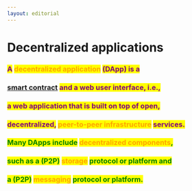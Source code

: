 ```yaml
---
layout: editorial
---
```


# Decentralized applications

<mark style="color:purple;"></mark>

### <mark style="color:purple;">A</mark> <mark style="color:orange;">decentralized application</mark> <mark style="color:purple;">(DApp) is a</mark>&#x20;

### [smart contract](smart-contracts/) <mark style="color:purple;">and a web user interface, i.e.,</mark>&#x20;

### <mark style="color:purple;">a web application that is built on top of open,</mark>&#x20;

### <mark style="color:purple;">decentralized,</mark> <mark style="color:orange;">peer-to-peer infrastructure</mark> <mark style="color:purple;">services.</mark>

<mark style="color:purple;"></mark>

### <mark style="color:green;">Many DApps include</mark> <mark style="color:orange;">decentralized components</mark><mark style="color:green;">,</mark>&#x20;

### <mark style="color:green;">such as a (P2P)</mark> <mark style="color:orange;">storage</mark> <mark style="color:green;">protocol or platform and</mark>&#x20;

### <mark style="color:green;">a (P2P)</mark> <mark style="color:orange;">messaging</mark> <mark style="color:green;">protocol or platform.</mark>

<mark style="color:purple;"></mark>
